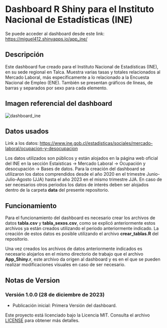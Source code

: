 # Dashboard R Shiny para el Instituto Nacional de Estadísticas (INE)

Se puede acceder al dashboard desde este link: https://miguel412.shinyapps.io/app_ine/

## Descripción

Este dashboard fue creado para el Instituto Nacional de Estadísticas (INE), en su sede regional en Talca. Muestra varias tasas y totales relacionados al Mercado Laboral, más específicamente a lo relacionado a la Encuesta Nacional de Empleo (ENE). También se presentan gráficos de líneas, de barras y separados por sexo para cada elemento.

## Imagen referencial del dashboard

![dashboard_ine](https://github.com/miguellopez4/R-Shiny-Dashborad-INE-Chile/assets/89881027/952fe87f-f037-4841-97fa-f56ce23abf50)

## Datos usados

Link a los datos: https://www.ine.gob.cl/estadisticas/sociales/mercado-laboral/ocupacion-y-desocupacion

Los datos utilizados son públicos y están alojados en la página web oficial del INE en la sección Estaísticas &rarr; Mercado Laboral &rarr; Ocupación y desocupación &rarr; Bases de datos. Para la creación del dashboard se utilizaron los datos comprendidos desde el año 2020 en el trimestre Junio-Julio-Agosto (JJA) hasta el año 2023 en el mismo trimestre JJA. En caso de ser necesarios otros periodos los datos de interés deben ser alojados dentro de la carpeta **data** del presente repositorio.

## Funcionamiento

Para el funcionamiento del dashboard es necesario crear los archivos de datos **tabla.csv** y **tabla_sexos.csv**, como se explicó anteriormente estos archivos ya están creados utilizando el periodo anteriormente indicado. La creación de estos datos es posible utilizando el archivo **crear_tablas.R** del repositorio.

Una vez creados los archivos de datos anteriormente indicados es necesario alojarlos en el mismo directorio de trabajo que el archivo **App_Shiny.r**, este archivo da origen al dashboard y es en el que se pueden realizar modificaciones visuales en caso de ser necesario.

## Notas de Version

### Versión 1.0.0 (28 de diciembre de 2023)

* Publicación inicial: Primera Versión del dashboard.

Este proyecto está licenciado bajo la Licencia MIT. Consulta el archivo [LICENSE](LICENSE) para obtener más detalles.

